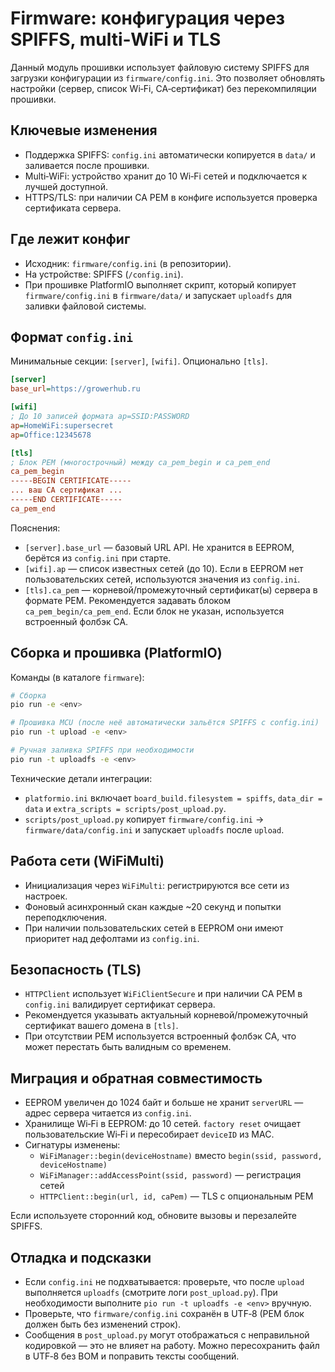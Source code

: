 # Firmware: конфигурация через SPIFFS, multi‑WiFi и TLS

Данный модуль прошивки использует файловую систему SPIFFS для загрузки конфигурации из `firmware/config.ini`. Это позволяет обновлять настройки (сервер, список Wi‑Fi, CA‑сертификат) без перекомпиляции прошивки.

## Ключевые изменения
- Поддержка SPIFFS: `config.ini` автоматически копируется в `data/` и заливается после прошивки.
- Multi‑WiFi: устройство хранит до 10 Wi‑Fi сетей и подключается к лучшей доступной.
- HTTPS/TLS: при наличии CA PEM в конфиге используется проверка сертификата сервера.

## Где лежит конфиг
- Исходник: `firmware/config.ini` (в репозитории).
- На устройстве: SPIFFS (`/config.ini`).
- При прошивке PlatformIO выполняет скрипт, который копирует `firmware/config.ini` в `firmware/data/` и запускает `uploadfs` для заливки файловой системы.

## Формат `config.ini`

Минимальные секции: `[server]`, `[wifi]`. Опционально `[tls]`.

```ini
[server]
base_url=https://growerhub.ru

[wifi]
; До 10 записей формата ap=SSID:PASSWORD
ap=HomeWiFi:supersecret
ap=Office:12345678

[tls]
; Блок PEM (многострочный) между ca_pem_begin и ca_pem_end
ca_pem_begin
-----BEGIN CERTIFICATE-----
... ваш CA сертификат ...
-----END CERTIFICATE-----
ca_pem_end
```

Пояснения:
- `[server].base_url` — базовый URL API. Не хранится в EEPROM, берётся из `config.ini` при старте.
- `[wifi].ap` — список известных сетей (до 10). Если в EEPROM нет пользовательских сетей, используются значения из `config.ini`.
- `[tls].ca_pem` — корневой/промежуточный сертификат(ы) сервера в формате PEM. Рекомендуется задавать блоком `ca_pem_begin/ca_pem_end`. Если блок не указан, используется встроенный фолбэк CA.

## Сборка и прошивка (PlatformIO)

Команды (в каталоге `firmware`):

```bash
# Сборка
pio run -e <env>

# Прошивка MCU (после неё автоматически зальётся SPIFFS с config.ini)
pio run -t upload -e <env>

# Ручная заливка SPIFFS при необходимости
pio run -t uploadfs -e <env>
```

Технические детали интеграции:
- `platformio.ini` включает `board_build.filesystem = spiffs`, `data_dir = data` и `extra_scripts = scripts/post_upload.py`.
- `scripts/post_upload.py` копирует `firmware/config.ini` → `firmware/data/config.ini` и запускает `uploadfs` после `upload`.

## Работа сети (WiFiMulti)
- Инициализация через `WiFiMulti`: регистрируются все сети из настроек.
- Фоновый асинхронный скан каждые ~20 секунд и попытки переподключения.
- При наличии пользовательских сетей в EEPROM они имеют приоритет над дефолтами из `config.ini`.

## Безопасность (TLS)
- `HTTPClient` использует `WiFiClientSecure` и при наличии CA PEM в `config.ini` валидирует сертификат сервера.
- Рекомендуется указывать актуальный корневой/промежуточный сертификат вашего домена в `[tls]`.
- При отсутствии PEM используется встроенный фолбэк CA, что может перестать быть валидным со временем.

## Миграция и обратная совместимость
- EEPROM увеличен до 1024 байт и больше не хранит `serverURL` — адрес сервера читается из `config.ini`.
- Хранилище Wi‑Fi в EEPROM: до 10 сетей. `factory reset` очищает пользовательские Wi‑Fi и пересобирает `deviceID` из MAC.
- Сигнатуры изменены:
  - `WiFiManager::begin(deviceHostname)` вместо `begin(ssid, password, deviceHostname)`
  - `WiFiManager::addAccessPoint(ssid, password)` — регистрация сетей
  - `HTTPClient::begin(url, id, caPem)` — TLS с опциональным PEM

Если используете сторонний код, обновите вызовы и перезалейте SPIFFS.

## Отладка и подсказки
- Если `config.ini` не подхватывается: проверьте, что после `upload` выполняется `uploadfs` (смотрите логи `post_upload.py`). При необходимости выполните `pio run -t uploadfs -e <env>` вручную.
- Проверьте, что `firmware/config.ini` сохранён в UTF‑8 (PEM блок должен быть без изменений строк).
- Сообщения в `post_upload.py` могут отображаться с неправильной кодировкой — это не влияет на работу. Можно пересохранить файл в UTF‑8 без BOM и поправить тексты сообщений.
